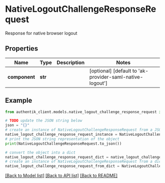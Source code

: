 # NativeLogoutChallengeResponseRequest

Response for native browser logout

## Properties

Name | Type | Description | Notes
------------ | ------------- | ------------- | -------------
**component** | **str** |  | [optional] [default to 'ak-provider-saml-native-logout']

## Example

```python
from authentik_client.models.native_logout_challenge_response_request import NativeLogoutChallengeResponseRequest

# TODO update the JSON string below
json = "{}"
# create an instance of NativeLogoutChallengeResponseRequest from a JSON string
native_logout_challenge_response_request_instance = NativeLogoutChallengeResponseRequest.from_json(json)
# print the JSON string representation of the object
print(NativeLogoutChallengeResponseRequest.to_json())

# convert the object into a dict
native_logout_challenge_response_request_dict = native_logout_challenge_response_request_instance.to_dict()
# create an instance of NativeLogoutChallengeResponseRequest from a dict
native_logout_challenge_response_request_from_dict = NativeLogoutChallengeResponseRequest.from_dict(native_logout_challenge_response_request_dict)
```
[[Back to Model list]](../README.md#documentation-for-models) [[Back to API list]](../README.md#documentation-for-api-endpoints) [[Back to README]](../README.md)


